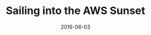---
num: 0
date: 2016-06-03
name: "doopadoop"

image: "assets/graphics/2016/6-July/doodle_1.jpg"
title: "Sailing into the AWS Sunset"
descrip: "Farewell card to my coworker Joe who sadly left Devseed to join the AWS data team."
linkname: "_"
---